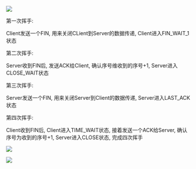 ![](http://ww1.sinaimg.cn/large/006tNc79ly1g3uwox48v0j31280swdp7.jpg)

第一次挥手:

Client发送一个FIN, 用来关闭CLient到Server的数据传递, Client进入FIN_WAIT_1状态

第二次挥手: 

Server收到FIN后, 发送ACK给Client, 确认序号维收到的序号+1,  Server进入CLOSE_WAIT状态

第三次挥手:

Server发送一个FIN, 用来关闭Server到Client的数据传递, Server进入LAST_ACK状态

第四次挥手:

Client收到FIN后, Client进入TIME_WAIT状态, 接着发送一个ACK给Server, 确认序号为收到的序号+1, Server进入CLOSE状态, 完成四次挥手













![](https://ws2.sinaimg.cn/large/006tNc79ly1g03jplz6o9j30j6070t9m.jpg)

![](https://ws4.sinaimg.cn/large/006tNc79ly1g03jqmlnpoj30fa0jo798.jpg)

